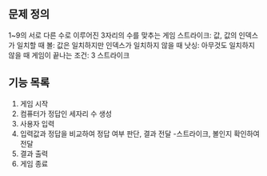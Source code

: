 ## 문제 정의
1~9의 서로 다른 수로 이루어진 3자리의 수를 맞추는 게임
스트라이크: 값, 값의 인덱스가 일치할 때
볼: 값은 일치하지만 인덱스가 일치하지 않을 때
낫싱: 아무것도 일치하지 않을 때
게임이 끝나는 조건: 3 스트라이크

## 기능 목록
1. 게임 시작
2. 컴퓨터가 정답인 세자리 수 생성
3. 사용자 입력
4. 입력값과 정답을 비교하여 정답 여부 판단, 결과 전달
    -스트라이크, 볼인지 확인하여 전달
5. 결과 출력
6. 게임 종료
